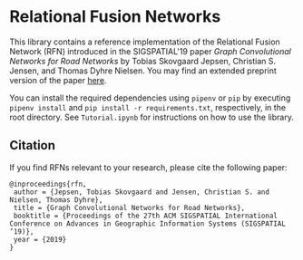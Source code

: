 # Relational Fusion Networks
This library contains a reference implementation of the Relational Fusion Network (RFN) introduced in the SIGSPATIAL'19 paper _Graph Convolutional Networks for Road Networks_ by Tobias Skovgaard Jepsen, Christian S. Jensen, and Thomas Dyhre Nielsen. You may find an extended preprint version of the paper [here](https://arxiv.org/abs/1908.11567).

You can install the required dependencies using `pipenv` or `pip` by executing `pipenv install` and `pip install -r requirements.txt`, respectively, in the root directory.
See `Tutorial.ipynb` for instructions on how to use the library.

## Citation
If you find RFNs relevant to your research, please cite the following paper:
```
@inproceedings{rfn,
 author = {Jepsen, Tobias Skovgaard and Jensen, Christian S. and Nielsen, Thomas Dyhre},
 title = {Graph Convolutional Networks for Road Networks},
 booktitle = {Proceedings of the 27th ACM SIGSPATIAL International Conference on Advances in Geographic Information Systems (SIGSPATIAL ’19)},
 year = {2019}
}
```
